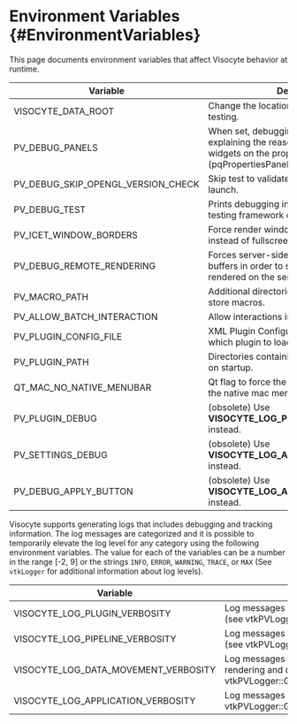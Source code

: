 Environment Variables       {#EnvironmentVariables}
=====================

This page documents environment variables that affect Visocyte behavior at
runtime.

Variable | Description
---------|---------------------------------------------------------
VISOCYTE_DATA_ROOT  | Change the location of the data root for testing.
PV_DEBUG_PANELS | When set, debugging text will be printed out explaining the reason for creation of various widgets on the properties panel (pqPropertiesPanel).
PV_DEBUG_SKIP_OPENGL_VERSION_CHECK | Skip test to validate OpenGL support at launch.
PV_DEBUG_TEST | Prints debugging information about the testing framework during playback to cout.
PV_ICET_WINDOW_BORDERS | Force render windows to be 400x400 instead of fullscreen.
PV_DEBUG_REMOTE_RENDERING | Forces server-side render windows to swap buffers in order to see what is being rendered on the server ranks.
PV_MACRO_PATH | Additional directories defined by the user to store macros.
PV_ALLOW_BATCH_INTERACTION | Allow interactions in batch mode.
PV_PLUGIN_CONFIG_FILE | XML Plugin Configuration Files to specify which plugin to load on startup.
PV_PLUGIN_PATH | Directories containing plugins to be loaded on startup.
QT_MAC_NO_NATIVE_MENUBAR | Qt flag to force the Qt menu bar rather than the native mac menu bar.
PV_PLUGIN_DEBUG | (obsolete) Use **VISOCYTE_LOG_PLUGIN_VERBOSITY** instead.
PV_SETTINGS_DEBUG | (obsolete) Use **VISOCYTE_LOG_APPLICATION_VERBOSITY** instead.
PV_DEBUG_APPLY_BUTTON | (obsolete) Use **VISOCYTE_LOG_APPLICATION_VERBOSITY** instead.

Visocyte supports generating logs that includes debugging and tracking
information. The log messages are categorized and it is possible to temporarily
elevate the log level for any category using the following environment
variables. The value for each of the variables can be a number in the range
[-2, 9] or the strings `INFO`, `ERROR`, `WARNING`, `TRACE`, or `MAX` (See
`vtkLogger` for additional information about log levels).

Variable | Description
---------|-----------------------------------------
VISOCYTE_LOG_PLUGIN_VERBOSITY | Log messages related to Visocyte plugins (see vtkPVLogger::GetPluginVerbosity())
VISOCYTE_LOG_PIPELINE_VERBOSITY  | Log messages related to Pipeline execution (see vtkPVLogger::GetPipelineVerbosity())
VISOCYTE_LOG_DATA_MOVEMENT_VERBOSITY | Log messages related to data movement for rendering and other tasks (see vtkPVLogger::GetDataMovementVerbosity())
VISOCYTE_LOG_APPLICATION_VERBOSITY | Log messages related to the application (see vtkPVLogger::GetApplicationVerbosity())
